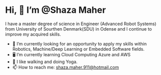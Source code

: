   #  Hi, 👋 I’m @Shaza Maher
  I have a master degree of science in Engineer (Advanced Robot Systems) from University of Sourthen Denmark(SDU) in Odense and I continue to improve my acquired skills.
- 👀 I’m currently looking for an opportunity to apply my skills within Robotics, Machine/Deep Learning or Embedded Software fields. 
- 🖥️ I’m currently learning Cloud Computing Azure and AWS
- 🌱 I like walking and doing Yoga. 
- 📫 How to reach me: shaza.maher.911@hotmail.com



